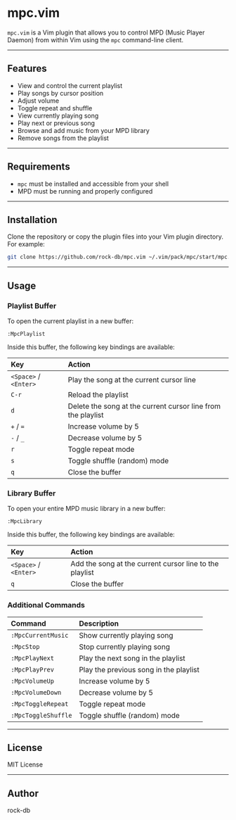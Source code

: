 # mpc.vim

`mpc.vim` is a Vim plugin that allows you to control MPD (Music Player Daemon) from within Vim using the `mpc` command-line client.

-----

## Features

  - View and control the current playlist
  - Play songs by cursor position
  - Adjust volume
  - Toggle repeat and shuffle
  - View currently playing song
  - Play next or previous song
  - Browse and add music from your MPD library
  - Remove songs from the playlist

-----

## Requirements

  - `mpc` must be installed and accessible from your shell
  - MPD must be running and properly configured

-----

## Installation

Clone the repository or copy the plugin files into your Vim plugin directory. For example:

```sh
git clone https://github.com/rock-db/mpc.vim ~/.vim/pack/mpc/start/mpc.vim
```

-----

## Usage

### Playlist Buffer

To open the current playlist in a new buffer:

```vim
:MpcPlaylist
```

Inside this buffer, the following key bindings are available:

| Key                     | Action                                   |
| :---------------------- | :--------------------------------------- |
| `<Space>` / `<Enter>`   | Play the song at the current cursor line |
| `C-r`                   | Reload the playlist                      |
| `d`                     | Delete the song at the current cursor line from the playlist |
| `+` / `=`               | Increase volume by 5                     |
| `-` / `_`               | Decrease volume by 5                     |
| `r`                     | Toggle repeat mode                       |
| `s`                     | Toggle shuffle (random) mode             |
| `q`                     | Close the buffer                         |

### Library Buffer

To open your entire MPD music library in a new buffer:

```vim
:MpcLibrary
```

Inside this buffer, the following key bindings are available:

| Key                     | Action                                   |
| :---------------------- | :--------------------------------------- |
| `<Space>` / `<Enter>`   | Add the song at the current cursor line to the playlist |
| `q`                     | Close the buffer |

### Additional Commands

| Command           | Description                              |
| :---------------- | :--------------------------------------- |
| `:MpcCurrentMusic`  | Show currently playing song              |
| `:MpcStop`          | Stop currently playing song              |
| `:MpcPlayNext`      | Play the next song in the playlist       |
| `:MpcPlayPrev`      | Play the previous song in the playlist   |
| `:MpcVolumeUp`      | Increase volume by 5                     |
| `:MpcVolumeDown`    | Decrease volume by 5                     |
| `:MpcToggleRepeat`  | Toggle repeat mode                       |
| `:MpcToggleShuffle` | Toggle shuffle (random) mode             |

-----

## License

MIT License

-----

## Author

rock-db
